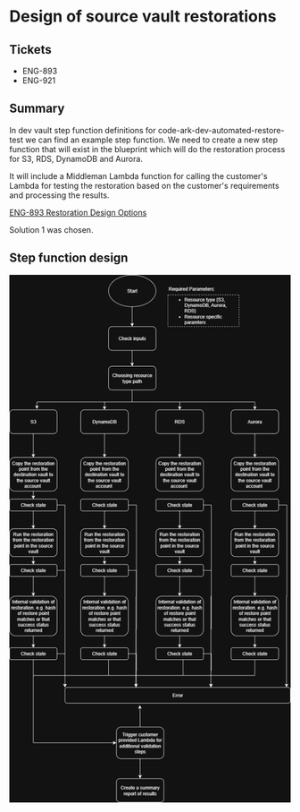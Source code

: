 # Design of source vault restorations

## Tickets

* ENG-893
* ENG-921

## Summary

In dev vault step function definitions for code-ark-dev-automated-restore-test we can find an example step function. We need to create a new step function that will exist in the blueprint which will do the restoration process for S3, RDS, DynamoDB and Aurora.

It will include a Middleman Lambda function for calling the customer's Lambda for testing the restoration based on the customer's requirements and processing the results.

[ENG-893 Restoration Design Options](restoration-design.md)

Solution 1 was chosen.

## Step function design

![ENG-921 Step Function Design](<ENG-921 Step function for restorations from blueprint.drawio.png>)
